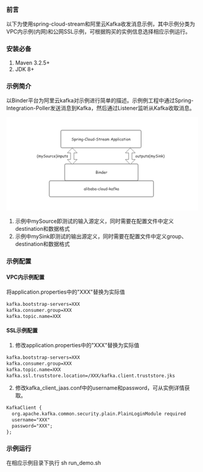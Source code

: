 ### 前言
以下为使用spring-cloud-stream和阿里云Kafka收发消息示例，其中示例分类为VPC内示例(内网)和公网SSL示例，可根据购买的实例信息选择相应示例运行。

### 安装必备
1. Maven 3.2.5+
2. JDK 8+ 

### 示例简介
以Binder平台为阿里云kafka对示例进行简单的描述。示例例工程中通过Spring-Integration-Poller发送消息到Kafka，然后通过Listener监听从Kafka收取消息。

![image](../images/spring-cloud-kafka-demo.png)
 
1. 示例中mySource即测试的输入源定义，同时需要在配置文件中定义destination和数据格式
2. 示例中mySink即测试的输出源定义，同时需要在配置文件中定义group、destination和数据格式

### 示例配置

#### VPC内示例配置

将application.properties中的"XXX"替换为实际值

```
kafka.bootstrap-servers=XXX
kafka.consumer.group=XXX
kafka.topic.name=XXX
```
#### SSL示例配置

1. 修改application.properties中的"XXX"替换为实际值

```
kafka.bootstrap-servers=XXX
kafka.consumer.group=XXX
kafka.topic.name=XXX
kafka.ssl.truststore.location=/XXX/kafka.client.truststore.jks
```

2. 修改kafka_client_jaas.conf中的username和password，可从实例详情获取。

```
KafkaClient {
  org.apache.kafka.common.security.plain.PlainLoginModule required
  username="XXX"
  password="XXX";
};

```

### 示例运行
在相应示例目录下执行
sh run_demo.sh 